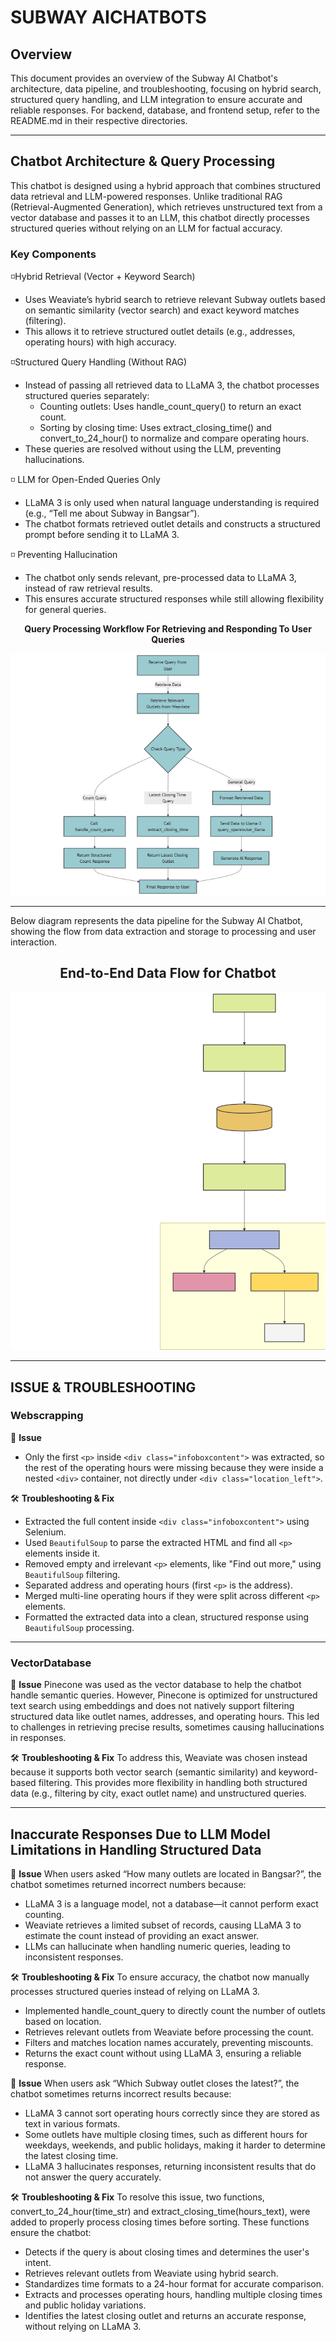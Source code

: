 # SUBWAY AICHATBOTS

## Overview
This document provides an overview of the Subway AI Chatbot's architecture, data pipeline, and troubleshooting, focusing on hybrid search, structured query handling, and LLM integration to ensure accurate and reliable responses. For backend, database, and frontend setup, refer to the README.md in their respective directories.

---

## Chatbot Architecture & Query Processing
This chatbot is designed using a hybrid approach that combines structured data retrieval and LLM-powered responses. Unlike traditional RAG (Retrieval-Augmented Generation), which retrieves unstructured text from a vector database and passes it to an LLM, this chatbot directly processes structured queries without relying on an LLM for factual accuracy.

### Key Components
◽Hybrid Retrieval (Vector + Keyword Search)
   - Uses Weaviate’s hybrid search to retrieve relevant Subway outlets based on semantic similarity (vector search) and exact keyword matches (filtering).
   - This allows it to retrieve structured outlet details (e.g., addresses, operating hours) with high accuracy.

◽Structured Query Handling (Without RAG)
   - Instead of passing all retrieved data to LLaMA 3, the chatbot processes structured queries separately:
      - Counting outlets: Uses handle_count_query() to return an exact count.
      - Sorting by closing time: Uses extract_closing_time() and convert_to_24_hour() to normalize and compare operating hours.
   - These queries are resolved without using the LLM, preventing hallucinations.

◽ LLM for Open-Ended Queries Only
   - LLaMA 3 is only used when natural language understanding is required (e.g., “Tell me about Subway in Bangsar”).
   - The chatbot formats retrieved outlet details and constructs a structured prompt before sending it to LLaMA 3.

◽ Preventing Hallucination
   - The chatbot only sends relevant, pre-processed data to LLaMA 3, instead of raw retrieval results.
   - This ensures accurate structured responses while still allowing flexibility for general queries.

<p align="center"><b>Query Processing Workflow For Retrieving and Responding To User Queries</b></p>
<p align="center">
  <img src="chatbot-workflow.png" alt="Chatbot Workflow">
</p>

---

Below diagram represents the data pipeline for the Subway AI Chatbot, showing the flow from data extraction and storage to processing and user interaction.

<h2 align="center">End-to-End Data Flow for Chatbot</h2>

<p align="center">
  <img src="chatbot-pipeline.svg" alt="Chatbot Pipeline">
</p>

---

## ISSUE & TROUBLESHOOTING
### Webscrapping
🛑 **Issue**
- Only the first `<p>` inside `<div class="infoboxcontent">` was extracted, so the rest of the operating hours were missing because they were inside a nested `<div>` container, not directly under `<div class="location_left">`.

🛠️ **Troubleshooting & Fix**
- Extracted the full content inside `<div class="infoboxcontent">` using Selenium.
- Used `BeautifulSoup` to parse the extracted HTML and find all `<p>` elements inside it.
- Removed empty and irrelevant `<p>` elements, like "Find out more," using `BeautifulSoup` filtering.
- Separated address and operating hours (first `<p>` is the address).
- Merged multi-line operating hours if they were split across different `<p>` elements.
- Formatted the extracted data into a clean, structured response using `BeautifulSoup` processing.

---

### VectorDatabase
🛑 **Issue**
Pinecone was used as the vector database to help the chatbot handle semantic queries. However, Pinecone is optimized for unstructured text search using embeddings and does not natively support filtering structured data like outlet names, addresses, and operating hours. This led to challenges in retrieving precise results, sometimes causing hallucinations in responses.

🛠️ **Troubleshooting & Fix**
To address this, Weaviate was chosen instead because it supports both vector search (semantic similarity) and keyword-based filtering. This provides more flexibility in handling both structured data (e.g., filtering by city, exact outlet name) and unstructured queries.

---

## Inaccurate Responses Due to LLM Model Limitations in Handling Structured Data
🛑 **Issue**
When users asked “How many outlets are located in Bangsar?”, the chatbot sometimes returned incorrect numbers because:
- LLaMA 3 is a language model, not a database—it cannot perform exact counting.
- Weaviate retrieves a limited subset of records, causing LLaMA 3 to estimate the count instead of providing an exact answer.
- LLMs can hallucinate when handling numeric queries, leading to inconsistent responses.

🛠️ **Troubleshooting & Fix**
To ensure accuracy, the chatbot now manually processes structured queries instead of relying on LLaMA 3.

- Implemented handle_count_query to directly count the number of outlets based on location.
- Retrieves relevant outlets from Weaviate before processing the count.
- Filters and matches location names accurately, preventing miscounts.
- Returns the exact count without using LLaMA 3, ensuring a reliable response.

🛑 **Issue**
When users ask “Which Subway outlet closes the latest?”, the chatbot sometimes returns incorrect results because:
- LLaMA 3 cannot sort operating hours correctly since they are stored as text in various formats.
- Some outlets have multiple closing times, such as different hours for weekdays, weekends, and public holidays, making it harder to determine the latest closing time.
- LLaMA 3 hallucinates responses, returning inconsistent results that do not answer the query accurately.

🛠️ **Troubleshooting & Fix**
To resolve this issue, two functions, convert_to_24_hour(time_str) and extract_closing_time(hours_text), were added to properly process closing times before sorting. These functions ensure the chatbot:
- Detects if the query is about closing times and determines the user's intent.
- Retrieves relevant outlets from Weaviate using hybrid search.
- Standardizes time formats to a 24-hour format for accurate comparison.
- Extracts and processes operating hours, handling multiple closing times and public holiday variations.
- Identifies the latest closing outlet and returns an accurate response, without relying on LLaMA 3.








